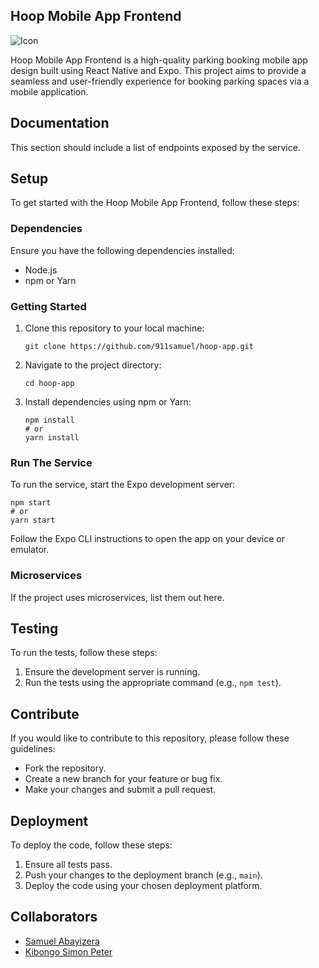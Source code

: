 ## Hoop Mobile App Frontend 

![Icon](https://camo.githubusercontent.com/27bb298ff308adf97c6f266d92eb0ed9a897bace3c20af5226369085c3a527cc/68747470733a2f2f696d672e736869656c64732e696f2f62616467652f6578706f2d3143314532343f7374796c653d666f722d7468652d6261646765266c6f676f3d6578706f266c6f676f436f6c6f723d23443034413337)


Hoop Mobile App Frontend is a high-quality parking booking mobile app design built using React Native and Expo. This project aims to provide a seamless and user-friendly experience for booking parking spaces via a mobile application.

## Documentation

This section should include a list of endpoints exposed by the service.

## Setup

To get started with the Hoop Mobile App Frontend, follow these steps:

### Dependencies

Ensure you have the following dependencies installed:

- Node.js
- npm or Yarn

### Getting Started

1. Clone this repository to your local machine:
   ```
   git clone https://github.com/911samuel/hoop-app.git
   ```
   
2. Navigate to the project directory:
   ```
   cd hoop-app
   ```

3. Install dependencies using npm or Yarn:
   ```
   npm install
   # or
   yarn install
   ```

### Run The Service

To run the service, start the Expo development server:
   ```
   npm start
   # or
   yarn start
   ```

Follow the Expo CLI instructions to open the app on your device or emulator.

### Microservices

If the project uses microservices, list them out here.

## Testing

To run the tests, follow these steps:

1. Ensure the development server is running.
2. Run the tests using the appropriate command (e.g., `npm test`).

## Contribute

If you would like to contribute to this repository, please follow these guidelines:

- Fork the repository.
- Create a new branch for your feature or bug fix.
- Make your changes and submit a pull request.

## Deployment

To deploy the code, follow these steps:

1. Ensure all tests pass.
2. Push your changes to the deployment branch (e.g., `main`).
3. Deploy the code using your chosen deployment platform.

## Collaborators

- [Samuel Abayizera](https://github.com/911samuel)
- [Kibongo Simon Peter](https://github.com/kibongos40)
```
